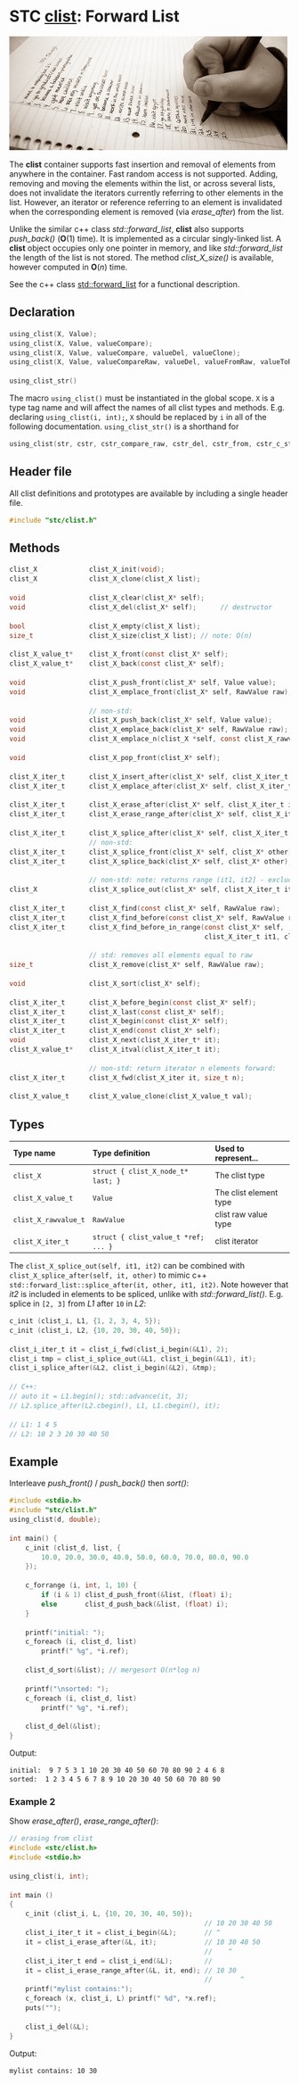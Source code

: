 # STC [clist](../stc/clist.h): Forward List
![List](pics/list.jpg)

The **clist** container supports fast insertion and removal of elements from anywhere in the container.
Fast random access is not supported. Adding, removing and moving the elements within the list, or across
several lists, does not invalidate the iterators currently referring to other elements in the list. However,
an iterator or reference referring to an element is invalidated when the corresponding element is removed
(via *erase_after*) from the list.

Unlike the similar c++ class *std::forward_list*, **clist** also supports *push_back()* (**O**(1) time).
It is implemented as a circular singly-linked list. A **clist** object occupies only one pointer in memory,
and like *std::forward_list* the length of the list is not stored. The method *clist_X_size()* is available,
however computed in **O**(*n*) time.

See the c++ class [std::forward_list](https://en.cppreference.com/w/cpp/container/forward_list) for a functional description.

## Declaration

```c
using_clist(X, Value);
using_clist(X, Value, valueCompare);
using_clist(X, Value, valueCompare, valueDel, valueClone);
using_clist(X, Value, valueCompareRaw, valueDel, valueFromRaw, valueToRaw, RawValue);

using_clist_str()
```
The macro `using_clist()` must be instantiated in the global scope. `X` is a type tag name and
will affect the names of all clist types and methods. E.g. declaring `using_clist(i, int);`, `X` should
be replaced by `i` in all of the following documentation. `using_clist_str()` is a shorthand for
```c
using_clist(str, cstr, cstr_compare_raw, cstr_del, cstr_from, cstr_c_str, const char*)
```

## Header file

All clist definitions and prototypes are available by including a single header file.

```c
#include "stc/clist.h"
```
## Methods

```c
clist_X             clist_X_init(void);
clist_X             clist_X_clone(clist_X list);

void                clist_X_clear(clist_X* self);
void                clist_X_del(clist_X* self);      // destructor

bool                clist_X_empty(clist_X list);
size_t              clist_X_size(clist_X list); // note: O(n)

clist_X_value_t*    clist_X_front(const clist_X* self);
clist_X_value_t*    clist_X_back(const clist_X* self);

void                clist_X_push_front(clist_X* self, Value value);
void                clist_X_emplace_front(clist_X* self, RawValue raw);

                    // non-std:
void                clist_X_push_back(clist_X* self, Value value);
void                clist_X_emplace_back(clist_X* self, RawValue raw);
void                clist_X_emplace_n(clist_X *self, const clist_X_rawvalue_t arr[], size_t size);

void                clist_X_pop_front(clist_X* self);

clist_X_iter_t      clist_X_insert_after(clist_X* self, clist_X_iter_t it, Value value);
clist_X_iter_t      clist_X_emplace_after(clist_X* self, clist_X_iter_t it, RawValue raw);

clist_X_iter_t      clist_X_erase_after(clist_X* self, clist_X_iter_t it);
clist_X_iter_t      clist_X_erase_range_after(clist_X* self, clist_X_iter_t it1, clist_X_iter_t it2);

clist_X_iter_t      clist_X_splice_after(clist_X* self, clist_X_iter_t it, clist_X* other);
                    // non-std:
clist_X_iter_t      clist_X_splice_front(clist_X* self, clist_X* other);
clist_X_iter_t      clist_X_splice_back(clist_X* self, clist_X* other);

                    // non-std: note: returns range (it1, it2] - excluding it1, including it2:
clist_X             clist_X_splice_out(clist_X* self, clist_X_iter_t it1, clist_X_iter_t it2);

clist_X_iter_t      clist_X_find(const clist_X* self, RawValue raw);
clist_X_iter_t      clist_X_find_before(const clist_X* self, RawValue raw);
clist_X_iter_t      clist_X_find_before_in_range(const clist_X* self,
                                                 clist_X_iter_t it1, clist_X_iter_t it2, RawValue raw);

                    // std: removes all elements equal to raw
size_t              clist_X_remove(clist_X* self, RawValue raw);

void                clist_X_sort(clist_X* self);

clist_X_iter_t      clist_X_before_begin(const clist_X* self);
clist_X_iter_t      clist_X_last(const clist_X* self);
clist_X_iter_t      clist_X_begin(const clist_X* self);
clist_X_iter_t      clist_X_end(const clist_X* self);
void                clist_X_next(clist_X_iter_t* it);
clist_X_value_t*    clist_X_itval(clist_X_iter_t it);

                    // non-std: return iterator n elements forward:
clist_X_iter_t      clist_X_fwd(clist_X_iter it, size_t n);

clist_X_value_t     clist_X_value_clone(clist_X_value_t val);
```

## Types

| Type name             | Type definition                     | Used to represent...      |
|:----------------------|:------------------------------------|:--------------------------|
| `clist_X`             | `struct { clist_X_node_t* last; }`  | The clist type            |
| `clist_X_value_t`     | `Value`                             | The clist element type    |
| `clist_X_rawvalue_t`  | `RawValue`                          | clist raw value type      |
| `clist_X_iter_t`      | `struct { clist_value_t *ref; ... }`| clist iterator            |

The `clist_X_splice_out(self, it1, it2)` can be combined with `clist_X_splice_after(self, it, other)` to mimic c++ `std::forward_list::splice_after(it, other, it1, it2)`. Note however that *it2* is included in elements to be spliced, unlike with *std::forward_list()*. E.g. splice in `[2, 3]` from *L1* after `10` in *L2*:
```c
c_init (clist_i, L1, {1, 2, 3, 4, 5});
c_init (clist_i, L2, {10, 20, 30, 40, 50});

clist_i_iter_t it = clist_i_fwd(clist_i_begin(&L1), 2);
clist_i tmp = clist_i_splice_out(&L1, clist_i_begin(&L1), it);
clist_i_splice_after(&L2, clist_i_begin(&L2), &tmp);

// C++:
// auto it = L1.begin(); std::advance(it, 3);
// L2.splice_after(L2.cbegin(), L1, L1.cbegin(), it);

// L1: 1 4 5
// L2: 10 2 3 20 30 40 50
```

## Example

Interleave *push_front()* / *push_back()* then *sort()*:
```c
#include <stdio.h>
#include "stc/clist.h"
using_clist(d, double);

int main() {
    c_init (clist_d, list, {
        10.0, 20.0, 30.0, 40.0, 50.0, 60.0, 70.0, 80.0, 90.0
    });

    c_forrange (i, int, 1, 10) {
        if (i & 1) clist_d_push_front(&list, (float) i);
        else       clist_d_push_back(&list, (float) i);
    }

    printf("initial: ");
    c_foreach (i, clist_d, list)
        printf(" %g", *i.ref);

    clist_d_sort(&list); // mergesort O(n*log n)

    printf("\nsorted: ");
    c_foreach (i, clist_d, list)
        printf(" %g", *i.ref);

    clist_d_del(&list);
}
```
Output:
```
initial:  9 7 5 3 1 10 20 30 40 50 60 70 80 90 2 4 6 8
sorted:  1 2 3 4 5 6 7 8 9 10 20 30 40 50 60 70 80 90
```
### Example 2
Show *erase_after()*, *erase_range_after()*:
```c
// erasing from clist
#include <stc/clist.h>
#include <stdio.h>

using_clist(i, int);

int main ()
{
    c_init (clist_i, L, {10, 20, 30, 40, 50});
                                                 // 10 20 30 40 50
    clist_i_iter_t it = clist_i_begin(&L);       // ^
    it = clist_i_erase_after(&L, it);            // 10 30 40 50
                                                 //    ^
    clist_i_iter_t end = clist_i_end(&L);        //
    it = clist_i_erase_range_after(&L, it, end); // 10 30
                                                 //       ^
    printf("mylist contains:");
    c_foreach (x, clist_i, L) printf(" %d", *x.ref);
    puts("");

    clist_i_del(&L);
}
```
Output:
```
mylist contains: 10 30
```

